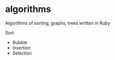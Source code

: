 algorithms
==========

Algorithms of sorting, graphs, trees written in Ruby


Sort

* Bubble
* Insertion
* Selection